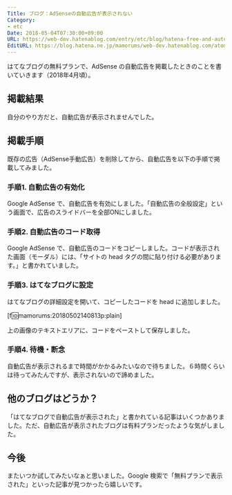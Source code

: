 ```yaml
---
Title: ブログ：AdSenseの自動広告が表示されない
Category:
- etc
Date: 2018-05-04T07:30:00+09:00
URL: https://web-dev.hatenablog.com/entry/etc/blog/hatena-free-and-auto-ad
EditURL: https://blog.hatena.ne.jp/mamorums/web-dev.hatenablog.com/atom/entry/17391345971640773735
---
```


はてなブログの無料プランで、AdSense の自動広告を掲載したときのことを書いていきます（2018年4月頃）。


## 掲載結果
自分のやり方だと、自動広告が表示されませんでした。


## 掲載手順
既存の広告（AdSense手動広告）を削除してから、自動広告を以下の手順で掲載してみました。

### 手順1. 自動広告の有効化
Google AdSense で、自動広告を有効にしました。「自動広告の全般設定」という画面で、広告のスライドバーを全部ONにしました。

### 手順2. 自動広告のコード取得
Google AdSense で、自動広告のコードをコピーしました。コードが表示された画面（モーダル）には、「サイトの head タグの間に貼り付ける必要があります。」と書かれていました。

### 手順3. はてなブログに設定
はてなブログの詳細設定を開いて、コピーしたコードを head に追加しました。

[f:id:mamorums:20180502140813p:plain]

上の画像のテキストエリアに、コードをペーストして保存しました。

### 手順4. 待機・断念
自動広告が表示されるまで時間がかかるみたいなので待ちました。６時間くらいは待ってみたんですが、表示されないので諦めました。


## 他のブログはどうか？
「はてなブログで自動広告が表示された」と書かれている記事はいくつかありました。ただ、自動広告が表示されたブログは有料プランだったような気がしました。


## 今後
またいつか試してみたいなぁと思いました。Google 検索で「無料プランで表示された」といった記事が見つかったら嬉しいです。
